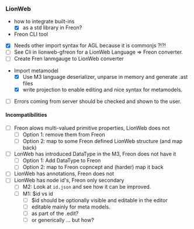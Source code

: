 ### LionWeb

- how to integrate built-ins
    - [x] as a std library in Freon?

- Freon CLI tool
- [x] Needs other import syntax for AGL because it is commonjs ?!?!
- [ ] See Cli in lionweb-gfreon for a LionWeb Language => Freon converter.
- [ ] Create Fren lanmgauge to LionWeb converter

- Import metamodel 
    - [x] Use M3 language deserializer, unparse in memory and generate .ast files
    - [x] write projection to enable editing and nice syntax for metamodels.

- [ ] Errors coming from server should be checked and shown to the user.
#### Incompatibilities

- [ ] Freon alows multi-valued primitive properties, LionWeb does not
  - [ ] Option 1: remove them from Freon
  - [ ] Option 2: map to some Freon defined LionWeb structure (and map back)
- [ ] LonWeb has introduced DataType in the M3, Freon does not have it
    - [ ] Option 1: Add DataType to Freon
    - [ ] Option 2: map to Freon copncept and (harder) map it back
- [ ] LionWeb has annotations, Freon does not
- [ ] LionWeb has node id's, Freon only secondary
  - [ ] M2: Look at `id.json` and see how it can be improved.
  - [ ] M1: $id vs id
    - [ ] $id should be optionally visible and editable in the editor
    - [ ] editable mainly for meta models.
    - [ ] as part of the .edit?
    - [ ] or generically ... but how?
